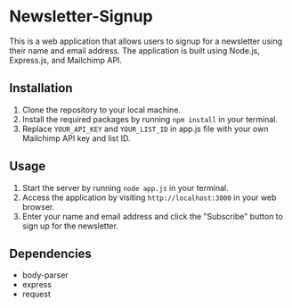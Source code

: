 # Newsletter-Signup

This is a web application that allows users to signup for a newsletter using their name and email address. The application is built using Node.js, Express.js, and Mailchimp API.

## Installation

1. Clone the repository to your local machine.
2. Install the required packages by running ```npm install``` in your terminal.
3. Replace ```YOUR_API_KEY``` and ```YOUR_LIST_ID``` in app.js file with your own Mailchimp API key and list ID.

## Usage

1. Start the server by running ```node app.js``` in your terminal.
2. Access the application by visiting ```http://localhost:3000``` in your web browser.
3. Enter your name and email address and click the "Subscribe" button to sign up for the newsletter.

## Dependencies

* body-parser
* express
* request
